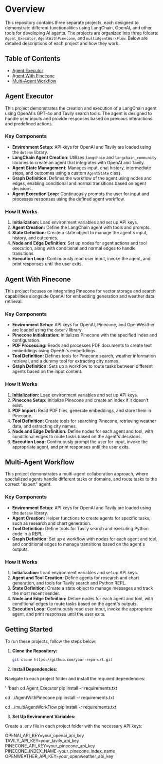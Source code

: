 # Overview

This repository contains three separate projects, each designed to demonstrate different functionalities using LangChain, OpenAI, and other tools for developing AI agents. The projects are organized into three folders: `Agent_Executor`, `AgentWithPinecone`, and `multiAgentWorkFlow`. Below are detailed descriptions of each project and how they work.

## Table of Contents

- [Agent Executor](#agent-executor)
- [Agent With Pinecone](#agent-with-pinecone)
- [Multi-Agent Workflow](#multi-agent-workflow)

## Agent Executor

This project demonstrates the creation and execution of a LangChain agent using OpenAI's GPT-4o and Tavily search tools. The agent is designed to handle user inputs and provide responses based on previous interactions and predefined actions.

### Key Components

- **Environment Setup:** API keys for OpenAI and Tavily are loaded using the `dotenv` library.
- **LangChain Agent Creation:** Utilizes `langchain` and `langchain_community` libraries to create an agent that integrates with OpenAI and Tavily.
- **Agent State Management:** Manages input, chat history, intermediate steps, and outcomes using a custom `AgentState` class.
- **Graph Definition:** Defines the workflow of the agent using nodes and edges, enabling conditional and normal transitions based on agent decisions.
- **Agent Execution Loop:** Continuously prompts the user for input and processes responses using the defined agent workflow.

### How It Works

1. **Initialization:** Load environment variables and set up API keys.
2. **Agent Creation:** Define the LangChain agent with tools and prompts.
3. **State Definition:** Create a state object to manage the agent's input, history, and outcomes.
4. **Node and Edge Definition:** Set up nodes for agent actions and tool execution, along with conditional and normal edges to handle transitions.
5. **Execution Loop:** Continuously read user input, invoke the agent, and print responses until the user exits.

## Agent With Pinecone

This project focuses on integrating Pinecone for vector storage and search capabilities alongside OpenAI for embedding generation and weather data retrieval.

### Key Components

- **Environment Setup:** API keys for OpenAI, Pinecone, and OpenWeather are loaded using the `dotenv` library.
- **Pinecone Initialization:** Initializes Pinecone with the specified index and configuration.
- **PDF Processing:** Reads and processes PDF documents to create text embeddings using OpenAI's embeddings.
- **Tool Definition:** Defines tools for Pinecone search, weather information retrieval, and a dummy tool for extracting city names.
- **Graph Definition:** Sets up a workflow to route tasks between different agents based on the input content.

### How It Works

1. **Initialization:** Load environment variables and set up API keys.
2. **Pinecone Setup:** Initialize Pinecone and create an index if it doesn't exist.
3. **PDF Import:** Read PDF files, generate embeddings, and store them in Pinecone.
4. **Tool Definition:** Create tools for searching Pinecone, retrieving weather data, and extracting city names.
5. **Node and Edge Definition:** Define nodes for each agent and tool, with conditional edges to route tasks based on the agent's decisions.
6. **Execution Loop:** Continuously prompt the user for input, invoke the appropriate agent, and print responses until the user exits.

## Multi-Agent Workflow

This project demonstrates a multi-agent collaboration approach, where specialized agents handle different tasks or domains, and route tasks to the correct "expert" agent.

### Key Components

- **Environment Setup:** API keys for OpenAI and Tavily are loaded using the `dotenv` library.
- **Agent Creation:** Helper functions to create agents for specific tasks, such as research and chart generation.
- **Tool Definition:** Define tools for Tavily search and executing Python code in a REPL.
- **Graph Definition:** Set up a workflow with nodes for each agent and tool, and conditional edges to manage transitions based on the agent's outputs.

### How It Works

1. **Initialization:** Load environment variables and set up API keys.
2. **Agent and Tool Creation:** Define agents for research and chart generation, and tools for Tavily search and Python REPL.
3. **State Definition:** Create a state object to manage messages and track the most recent sender.
4. **Node and Edge Definition:** Define nodes for each agent and tool, with conditional edges to route tasks based on the agent's outputs.
5. **Execution Loop:** Continuously read user input, invoke the appropriate agent, and print responses until the user exits.

## Getting Started

To run these projects, follow the steps below:

1. **Clone the Repository:**

   ```bash
   git clone https://github.com/your-repo-url.git


2. **Install Dependencies:**

Navigate to each project folder and install the required dependencies:

'''bash
cd Agent_Executor
pip install -r requirements.txt

cd ../AgentWithPinecone
pip install -r requirements.txt

cd ../multiAgentWorkFlow
pip install -r requirements.txt

3. **Set Up Environment Variables:**

Create a .env file in each project folder with the necessary API keys:

OPENAI_API_KEY=your_openai_api_key
TAVILY_API_KEY=your_tavily_api_key
PINECONE_API_KEY=your_pinecone_api_key
PINECONE_INDEX_NAME=your_pinecone_index_name
OPENWEATHER_API_KEY=your_openweather_api_key

